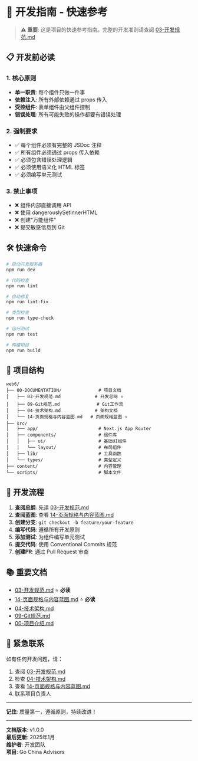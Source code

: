 # 🚀 开发指南 - 快速参考

> **⚠️ 重要**: 这是项目的快速参考指南。完整的开发准则请查阅 [03-开发规范.md](./03-开发规范.md)

## 📋 开发前必读

### 1. 核心原则
- **单一职责**: 每个组件只做一件事
- **依赖注入**: 所有外部依赖通过 props 传入
- **受控组件**: 表单组件由父组件控制
- **错误处理**: 所有可能失败的操作都要有错误处理

### 2. 强制要求
- ✅ 每个组件必须有完整的 JSDoc 注释
- ✅ 所有组件必须通过 props 传入依赖
- ✅ 必须包含错误处理逻辑
- ✅ 必须使用语义化 HTML 标签
- ✅ 必须编写单元测试

### 3. 禁止事项
- ❌ 组件内部直接调用 API
- ❌ 使用 dangerouslySetInnerHTML
- ❌ 创建"万能组件"
- ❌ 提交敏感信息到 Git

## 🛠️ 快速命令

```bash
# 启动开发服务器
npm run dev

# 代码检查
npm run lint

# 自动修复
npm run lint:fix

# 类型检查
npm run type-check

# 运行测试
npm run test

# 构建项目
npm run build
```

## 📁 项目结构

```
web6/
├── 00-DOCUMENTATION/              # 项目文档
│   ├── 03-开发规范.md             # 开发总纲 ⭐
│   ├── 09-Git规范.md              # Git工作流
│   ├── 04-技术架构.md             # 架构文档
│   └── 14-页面规格与内容蓝图.md   # 页面规格蓝图 ⭐
├── src/
│   ├── app/                       # Next.js App Router
│   ├── components/                # 组件库
│   │   ├── ui/                    # 基础UI组件
│   │   └── layout/                # 布局组件
│   ├── lib/                       # 工具函数
│   └── types/                     # 类型定义
├── content/                       # 内容管理
└── scripts/                       # 脚本文件
```

## 🎯 开发流程

1. **查阅总纲**: 先读 [03-开发规范.md](./03-开发规范.md)
2. **查阅蓝图**: 查看 [14-页面规格与内容蓝图.md](./14-页面规格与内容蓝图.md)
3. **创建分支**: `git checkout -b feature/your-feature`
4. **编写代码**: 遵循所有开发原则
5. **添加测试**: 为组件编写单元测试
6. **提交代码**: 使用 Conventional Commits 规范
7. **创建PR**: 通过 Pull Request 审查

## 📚 重要文档

- [03-开发规范.md](./03-开发规范.md) ⭐ **必读**
- [14-页面规格与内容蓝图.md](./14-页面规格与内容蓝图.md) ⭐ **必读**
- [04-技术架构.md](./04-技术架构.md)
- [09-Git规范.md](./09-Git规范.md)
- [00-项目介绍.md](./00-项目介绍.md)

## 🚨 紧急联系

如有任何开发问题，请：
1. 查阅 [03-开发规范.md](./03-开发规范.md)
2. 检查 [04-技术架构.md](./04-技术架构.md)
3. 查看 [14-页面规格与内容蓝图.md](./14-页面规格与内容蓝图.md)
4. 联系项目负责人

---

**记住**: 质量第一，遵循原则，持续改进！

---

**文档版本**: v1.0.0  
**最后更新**: 2025年1月  
**维护者**: 开发团队  
**项目**: Go China Advisors
